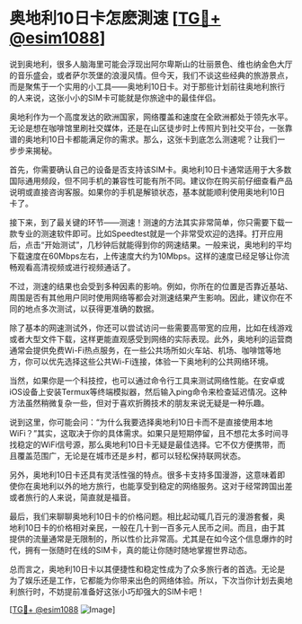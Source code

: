 # 奥地利10日卡怎麽測速 [[TG💪+ @esim1088](https://t.me/s/esim1088)]

说到奥地利，很多人脑海里可能会浮现出阿尔卑斯山的壮丽景色、维也纳金色大厅的音乐盛会，或者萨尔茨堡的浪漫风情。但今天，我们不谈这些经典的旅游景点，而是聚焦于一个实用的小工具——奥地利10日卡。对于那些计划前往奥地利旅行的人来说，这张小小的SIM卡可能就是你旅途中的最佳伴侣。

奥地利作为一个高度发达的欧洲国家，网络覆盖和速度在全欧洲都处于领先水平。无论是想在咖啡馆里刷社交媒体，还是在山区徒步时上传照片到社交平台，一张靠谱的奥地利10日卡都能满足你的需求。那么，这张卡到底怎么测速呢？让我们一步步来揭秘。

首先，你需要确认自己的设备是否支持该SIM卡。奥地利10日卡通常适用于大多数国际通用频段，但不同手机的兼容性可能有所不同。建议你在购买前仔细查看产品说明或直接咨询客服。如果你的手机是解锁状态，基本就能顺利使用奥地利10日卡了。

接下来，到了最关键的环节——测速！测速的方法其实非常简单，你只需要下载一款专业的测速软件即可。比如Speedtest就是一个非常受欢迎的选择。打开应用后，点击“开始测试”，几秒钟后就能得到你的网速结果。一般来说，奥地利的平均下载速度在60Mbps左右，上传速度大约为10Mbps。这样的速度已经足够让你流畅观看高清视频或进行视频通话了。

不过，测速的结果也会受到多种因素的影响。例如，你所在的位置是否靠近基站、周围是否有其他用户同时使用网络等都会对测速结果产生影响。因此，建议你在不同的地点多次测试，以获得更准确的数据。

除了基本的网速测试外，你还可以尝试访问一些需要高带宽的应用，比如在线游戏或者大型文件下载，这样更能直观感受到网络的实际表现。此外，奥地利的运营商通常会提供免费Wi-Fi热点服务，在一些公共场所如火车站、机场、咖啡馆等地方，你可以优先选择这些公共Wi-Fi连接，体验一下奥地利的公共网络环境。

当然，如果你是一个科技控，也可以通过命令行工具来测试网络性能。在安卓或iOS设备上安装Termux等终端模拟器，然后输入ping命令来检查延迟情况。这种方法虽然稍微复杂一些，但对于喜欢折腾技术的朋友来说无疑是一种乐趣。

说到这里，你可能会问：“为什么我要选择奥地利10日卡而不是直接使用本地WiFi？”其实，这取决于你的具体需求。如果只是短期停留，且不想花太多时间寻找稳定的WiFi信号源，那么奥地利10日卡无疑是最佳选择。它不仅方便携带，而且覆盖范围广，无论是在城市还是乡村，都可以轻松保持联网状态。

另外，奥地利10日卡还具有灵活性强的特点。很多卡支持多国漫游，这意味着即使你在奥地利以外的地方旅行，也能享受到稳定的网络服务。这对于经常跨国出差或者旅行的人来说，简直就是福音。

最后，我们来聊聊奥地利10日卡的价格问题。相比起动辄几百元的漫游套餐，奥地利10日卡的价格相对亲民，一般在几十到一百多元人民币之间。而且，由于其提供的流量通常是无限制的，所以性价比非常高。尤其是在如今这个信息爆炸的时代，拥有一张随时在线的SIM卡，真的能让你随时随地掌握世界动态。

总而言之，奥地利10日卡以其便捷性和稳定性成为了众多旅行者的首选。无论是为了娱乐还是工作，它都能为你带来出色的网络体验。所以，下次当你计划去奥地利旅行时，不妨提前准备好这张小巧却强大的SIM卡吧！

[[TG💪+ @esim1088](https://t.me/s/esim1088) ![Image](https://i.postimg.cc/4NQfJmqS/Snipaste-2025-05-13-00-14-12.png)]